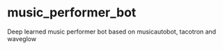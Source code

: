 # music_performer_bot
Deep learned music performer bot based on musicautobot, tacotron and waveglow
